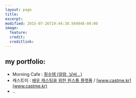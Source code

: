 ```yaml
---
layout: page
title: 
excerpt: 
modified: 2015-07-26T19:44:38.564948-04:00
image:
  feature: 
  credit: 
  creditlink: 
---
```


## my portfolio:

* Morning Cafe   :   [필수템 (알람, 날씨 ..)](https://play.google.com/store/apps/details?id=com.moka.earylbird)
* 캐스트미   :   [배우 캐스팅을 위한 원스톱 플렛폼](https://play.google.com/store/apps/details?id=com.mavlux.castme) / [www.castme.kr](www.castme.kr)
* ..

[^1]: Example: *domain.com/category-name/post-title*